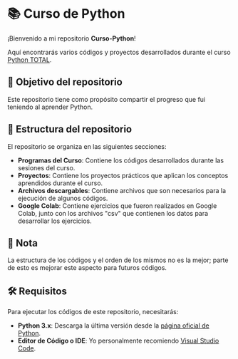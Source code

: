 # 📚 Curso de Python

¡Bienvenido a mi repositorio **Curso-Python**!

Aquí encontrarás varios códigos y proyectos desarrollados durante el curso [Python TOTAL](https://www.udemy.com/course/python-total/?srsltid=AfmBOoqmTJIpGSdJRY9PcUkBnHO_GZpS4BhyxYsRjMveT1vDqNbKyAqg&couponCode=LETSLEARNNOW).

## 🎯 Objetivo del repositorio

Este repositorio tiene como propósito compartir el progreso que fui teniendo al aprender Python.

## 📁 Estructura del repositorio

El repositorio se organiza en las siguientes secciones:

- **Programas del Curso**: Contiene los códigos desarrollados durante las sesiones del curso.
- **Proyectos**: Contiene los proyectos prácticos que aplican los conceptos aprendidos durante el curso.
- **Archivos descargables**: Contiene archivos que son necesarios para la ejecución de algunos códigos.
- **Google Colab**: Contiene ejercicios que fueron realizados en Google Colab, junto con los archivos "csv" que contienen los datos para desarrollar los ejercicios.

## 📝 Nota

La estructura de los códigos y el orden de los mismos no es la mejor; parte de esto es mejorar este aspecto para futuros códigos.

## 🛠️ Requisitos

Para ejecutar los códigos de este repositorio, necesitarás:

- **Python 3.x**: Descarga la última versión desde la [página oficial de Python](https://www.python.org/downloads/).
- **Editor de Código o IDE**: Yo personalmente recomiendo [Visual Studio Code](https://code.visualstudio.com/).
